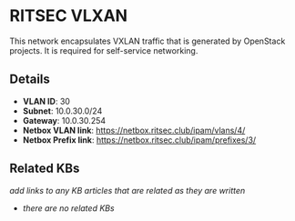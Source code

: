 # RITSEC VLXAN

This network encapsulates VXLAN traffic that is generated by OpenStack
projects. It is required for self-service networking.

## Details

- **VLAN ID**: 30
- **Subnet**: 10.0.30.0/24
- **Gateway**: 10.0.30.254
- **Netbox VLAN link**: https://netbox.ritsec.club/ipam/vlans/4/
- **Netbox Prefix link**: https://netbox.ritsec.club/ipam/prefixes/3/

## Related KBs

_add links to any KB articles that are related as they are written_

- _there are no related KBs_